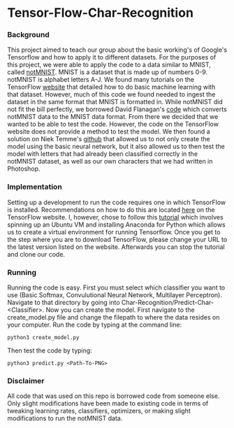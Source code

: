 # Tensor-Flow-Char-Recognition
### Background
This project aimed to teach our group about the basic working's of Google's Tensorflow and how to apply it to different datasets. For the purposes of this project, we were able to apply the code to a data similar to MNIST, called [notMNIST](http://yaroslavvb.com/upload/notMNIST/). MNIST is a dataset that is made up of numbers 0-9. notMNIST is alphabet letters A-J. We found many tutorials on the TensorFlow [website](https://www.tensorflow.org/) that detailed how to do basic machine learning with that dataset. However, much of this code we found needed to ingest the dataset in the same format that MNIST is formatted in. While notMNIST did not fit the bill perfectly, we borrowed David Flanagan's [code](https://github.com/davidflanagan/notMNIST-to-MNIST) which converts notMNIST data to the MNIST data format. From there we decided that we wanted to be able to test the code. However, the code on the TensorFlow website does not provide a method to test the model. We then found a solution on Niek Temme's [github](https://github.com/niektemme/tensorflow-mnist-predict) that allowed us to not only create the model using the basic neural network, but it also allowed us to then test the model with letters that had already been classified correctly in the notMNIST dataset, as well as our own characters that we had written in Photoshop.  
### Implementation
Setting up a development to run the code requires one in which TensorFlow is installed. Recommendations on how to do this are located [here](https://www.tensorflow.org/get_started/os_setup) on the TensorFlow website. I, however, chose to follow this [tutorial](http://www.heatonresearch.com/2016/09/10/ubuntu-tensorflow.html) which involves spinning up an Ubuntu VM and installing Anaconda for Python which allows us to create a virtual environment for running Tensorflow. Once you get to the step where you are to download TensorFlow, please change your URL to the latest version listed on the website. Afterwards you can stop the tutorial and clone our code.

### Running
Running the code is easy. First you must select which classifier you want to use (Basic Softmax, Convulutional Neural Network, Multilayer Perceptron). Navigate to that directory by going into Char-Recognition/Predict-Char-\<Classifier\>. Now you can create the model. First navigate to the create_model.py file and change the filepath to where the data resides on your computer. Run the code by typing at the command line:
```
python3 create_model.py
```

Then test the code by typing:
```
python3 predict.py <Path-To-PNG>
```
### Disclaimer
All code that was used on this repo is borrowed code from someone else. Only slight modifications have been made to existing code in terms of tweaking learning rates, classifiers, optimizers, or making slight modifications to run the notMNIST data. 
